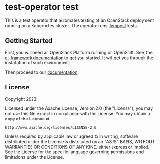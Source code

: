# test-operator test
This is a test operator that automates testing of an OpenStack deployment
running on a Kubernetes cluster. The operator runs
[Tempest](https://opendev.org/openstack/tempest) tests.


## Getting Started
First, you will need an OpenStack Platform running on OpenShift. See, the
[ci-framework documentation](https://ci-framework.readthedocs.io/en/latest/)
to get you started. It will get you through the installation of such environment.

Then proceed to our [documentation](https://openstack-k8s-operators.github.io/test-operator/).

## License

Copyright 2023.

Licensed under the Apache License, Version 2.0 (the "License");
you may not use this file except in compliance with the License.
You may obtain a copy of the License at

    http://www.apache.org/licenses/LICENSE-2.0

Unless required by applicable law or agreed to in writing, software
distributed under the License is distributed on an "AS IS" BASIS,
WITHOUT WARRANTIES OR CONDITIONS OF ANY KIND, either express or implied.
See the License for the specific language governing permissions and
limitations under the License.
